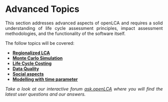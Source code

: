 # Advanced Topics

<div style='text-align: justify;'>

This section addresses advanced aspects of openLCA and requires a solid understanding of life cycle assessment principles, impact assessment methodologies, and the functionality of the software itself.

The follow topics will be covered:

- [**Regionalized LCA**](./regionalized.md)
- [**Monte Carlo Simulation**](./monte_carlo.md)
- [**Life Cycle Costing**](./LCC.md)
- [**Data Quality**](./data_quality.md)
- [**Social aspects**](./social_aspects.md)
- [**Modelling with time parameter**](./time.md)


_Take a look at our interactive forum [ask.openLCA](https://ask.openlca.org/) where you will find the latest user questions and our answers._


</div>
